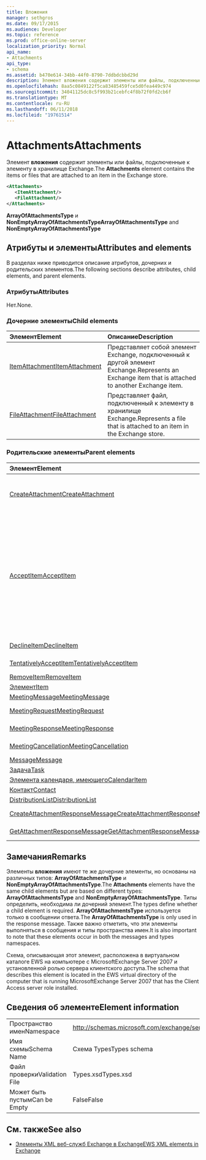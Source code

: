 ```yaml
---
title: Вложения
manager: sethgros
ms.date: 09/17/2015
ms.audience: Developer
ms.topic: reference
ms.prod: office-online-server
localization_priority: Normal
api_name:
- Attachments
api_type:
- schema
ms.assetid: b470e614-34bb-44f0-8790-7ddbdcbbd29d
description: Элемент вложения содержит элементы или файлы, подключенные к элементу в хранилище Exchange.
ms.openlocfilehash: 8aa5c0849122f5ca83485459fce5d0fea449c974
ms.sourcegitcommit: 34041125dc8c5f993b21cebfc4f8b72f0fd2cb6f
ms.translationtype: MT
ms.contentlocale: ru-RU
ms.lasthandoff: 06/11/2018
ms.locfileid: "19761514"
---
```

# <a name="attachments"></a><span data-ttu-id="e252d-103">Attachments</span><span class="sxs-lookup"><span data-stu-id="e252d-103">Attachments</span></span>

<span data-ttu-id="e252d-104">Элемент **вложения** содержит элементы или файлы, подключенные к элементу в хранилище Exchange.</span><span class="sxs-lookup"><span data-stu-id="e252d-104">The **Attachments** element contains the items or files that are attached to an item in the Exchange store.</span></span> 
  
```xml
<Attachments>
   <ItemAttachment/>
   <FileAttachment/>
</Attachments>
```

 <span data-ttu-id="e252d-105">**ArrayOfAttachmentsType** и **NonEmptyArrayOfAttachmentsType**</span><span class="sxs-lookup"><span data-stu-id="e252d-105">**ArrayOfAttachmentsType** and **NonEmptyArrayOfAttachmentsType**</span></span>
## <a name="attributes-and-elements"></a><span data-ttu-id="e252d-106">Атрибуты и элементы</span><span class="sxs-lookup"><span data-stu-id="e252d-106">Attributes and elements</span></span>

<span data-ttu-id="e252d-107">В разделах ниже приводится описание атрибутов, дочерних и родительских элементов.</span><span class="sxs-lookup"><span data-stu-id="e252d-107">The following sections describe attributes, child elements, and parent elements.</span></span>
  
### <a name="attributes"></a><span data-ttu-id="e252d-108">Атрибуты</span><span class="sxs-lookup"><span data-stu-id="e252d-108">Attributes</span></span>

<span data-ttu-id="e252d-109">Нет.</span><span class="sxs-lookup"><span data-stu-id="e252d-109">None.</span></span>
  
### <a name="child-elements"></a><span data-ttu-id="e252d-110">Дочерние элементы</span><span class="sxs-lookup"><span data-stu-id="e252d-110">Child elements</span></span>

|<span data-ttu-id="e252d-111">**Элемент**</span><span class="sxs-lookup"><span data-stu-id="e252d-111">**Element**</span></span>|<span data-ttu-id="e252d-112">**Описание**</span><span class="sxs-lookup"><span data-stu-id="e252d-112">**Description**</span></span>|
|:-----|:-----|
|[<span data-ttu-id="e252d-113">ItemAttachment</span><span class="sxs-lookup"><span data-stu-id="e252d-113">ItemAttachment</span></span>](itemattachment.md) <br/> |<span data-ttu-id="e252d-114">Представляет собой элемент Exchange, подключенный к другой элемент Exchange.</span><span class="sxs-lookup"><span data-stu-id="e252d-114">Represents an Exchange item that is attached to another Exchange item.</span></span>  <br/> |
|[<span data-ttu-id="e252d-115">FileAttachment</span><span class="sxs-lookup"><span data-stu-id="e252d-115">FileAttachment</span></span>](fileattachment.md) <br/> |<span data-ttu-id="e252d-116">Представляет файл, подключенный к элементу в хранилище Exchange.</span><span class="sxs-lookup"><span data-stu-id="e252d-116">Represents a file that is attached to an item in the Exchange store.</span></span>  <br/> |
   
### <a name="parent-elements"></a><span data-ttu-id="e252d-117">Родительские элементы</span><span class="sxs-lookup"><span data-stu-id="e252d-117">Parent elements</span></span>

|<span data-ttu-id="e252d-118">**Элемент**</span><span class="sxs-lookup"><span data-stu-id="e252d-118">**Element**</span></span>|<span data-ttu-id="e252d-119">**Описание**</span><span class="sxs-lookup"><span data-stu-id="e252d-119">**Description**</span></span>|
|:-----|:-----|
|[<span data-ttu-id="e252d-120">CreateAttachment</span><span class="sxs-lookup"><span data-stu-id="e252d-120">CreateAttachment</span></span>](createattachment.md) <br/> |<span data-ttu-id="e252d-121">Определяет запрос на создание вложения в элемент в хранилище Exchange.</span><span class="sxs-lookup"><span data-stu-id="e252d-121">Defines a request to create an attachment to an item in the Exchange store.</span></span><br/><br/> <span data-ttu-id="e252d-122">Ниже приведен выражение XPath для этого элемента.`/CreateAttachment`</span><span class="sxs-lookup"><span data-stu-id="e252d-122">The following is the XPath expression to this element:  `/CreateAttachment`</span></span> <br/> |
|[<span data-ttu-id="e252d-123">AcceptItem</span><span class="sxs-lookup"><span data-stu-id="e252d-123">AcceptItem</span></span>](acceptitem.md) <br/> | <span data-ttu-id="e252d-124">Представляет ответ на принять приглашение на собрание.</span><span class="sxs-lookup"><span data-stu-id="e252d-124">Represents an Accept reply to a meeting request.</span></span><br/><br/><span data-ttu-id="e252d-125">Ниже приведены некоторые из выражения XPath для этого элемента.</span><span class="sxs-lookup"><span data-stu-id="e252d-125">The following are some of the XPath expressions to this element:</span></span><ul><li>`/CreateItem/Items`</li><li>`/MeetingRequest/ConflictingMeetings` </li><li>`/SetItemField/CalendarItem/ConflictingMeetings`</li><li>`/AppendToItemField/CalendarItem/ConflictingMeetings`</li><li>`/AcceptItem/Attachments/ItemAttachment/CalendarItem/ConflictingMeetings`</li><li>`/DeclineItem/Attachments/ItemAttachment/CalendarItem/ConflictingMeetings`</li><li>`/UpdateItem/ItemChanges/ItemChange/Updates/AppendToItemField/CalendarItem/AdjacentMeetings`</li><li>`/CreateAttachmentResponseMessage/Attachments/ItemAttachment/CalendarItem/AdjacentMeetings`</li><li>`/GetAttachmentResponseMessage/Attachments/ItemAttachment/CalendarItem/AdjacentMeetings`</li></ul> |
|[<span data-ttu-id="e252d-126">DeclineItem</span><span class="sxs-lookup"><span data-stu-id="e252d-126">DeclineItem</span></span>](declineitem.md) <br/> |<span data-ttu-id="e252d-127">Представляет отклонить ответ на приглашения на собрание.</span><span class="sxs-lookup"><span data-stu-id="e252d-127">Represents a Decline reply to a meeting request.</span></span>  <br/> |
|[<span data-ttu-id="e252d-128">TentativelyAcceptItem</span><span class="sxs-lookup"><span data-stu-id="e252d-128">TentativelyAcceptItem</span></span>](tentativelyacceptitem.md) <br/> |<span data-ttu-id="e252d-129">Представляет под вопросом ответ на приглашения на собрание.</span><span class="sxs-lookup"><span data-stu-id="e252d-129">Represents a Tentative reply to a meeting request.</span></span>  <br/> |
|[<span data-ttu-id="e252d-130">RemoveItem</span><span class="sxs-lookup"><span data-stu-id="e252d-130">RemoveItem</span></span>](removeitem.md) <br/> |<span data-ttu-id="e252d-131">Удаляет элемент из хранилища Exchange.</span><span class="sxs-lookup"><span data-stu-id="e252d-131">Removes an item from the Exchange store.</span></span>  <br/> |
|[<span data-ttu-id="e252d-132">Элемент</span><span class="sxs-lookup"><span data-stu-id="e252d-132">Item</span></span>](item.md) <br/> |<span data-ttu-id="e252d-133">Представляет универсальный элемент Exchange.</span><span class="sxs-lookup"><span data-stu-id="e252d-133">Represents a generic Exchange item.</span></span>  <br/> |
|[<span data-ttu-id="e252d-134">MeetingMessage</span><span class="sxs-lookup"><span data-stu-id="e252d-134">MeetingMessage</span></span>](meetingmessage.md) <br/> |<span data-ttu-id="e252d-135">Представляет собрание в хранилище Exchange.</span><span class="sxs-lookup"><span data-stu-id="e252d-135">Represents a meeting in the Exchange store.</span></span>  <br/> |
|[<span data-ttu-id="e252d-136">MeetingRequest</span><span class="sxs-lookup"><span data-stu-id="e252d-136">MeetingRequest</span></span>](meetingrequest.md) <br/> |<span data-ttu-id="e252d-137">Представляет приглашение на собрание в хранилище Exchange.</span><span class="sxs-lookup"><span data-stu-id="e252d-137">Represents a meeting request in the Exchange store.</span></span>  <br/> |
|[<span data-ttu-id="e252d-138">MeetingResponse</span><span class="sxs-lookup"><span data-stu-id="e252d-138">MeetingResponse</span></span>](meetingresponse.md) <br/> |<span data-ttu-id="e252d-139">Представляет ответ на приглашение на собрание в хранилище Exchange.</span><span class="sxs-lookup"><span data-stu-id="e252d-139">Represents a meeting response in the Exchange store.</span></span>  <br/> |
|[<span data-ttu-id="e252d-140">MeetingCancellation</span><span class="sxs-lookup"><span data-stu-id="e252d-140">MeetingCancellation</span></span>](meetingcancellation.md) <br/> |<span data-ttu-id="e252d-141">Представляет отмену собрания в хранилище Exchange.</span><span class="sxs-lookup"><span data-stu-id="e252d-141">Represents a meeting cancellation in the Exchange store.</span></span>  <br/> |
|[<span data-ttu-id="e252d-142">Message</span><span class="sxs-lookup"><span data-stu-id="e252d-142">Message</span></span>](message-ex15websvcsotherref.md) <br/> |<span data-ttu-id="e252d-143">Представляет сообщение электронной почты Exchange.</span><span class="sxs-lookup"><span data-stu-id="e252d-143">Represents an Exchange e-mail message.</span></span>  <br/> |
|[<span data-ttu-id="e252d-144">Задача</span><span class="sxs-lookup"><span data-stu-id="e252d-144">Task</span></span>](task.md) <br/> |<span data-ttu-id="e252d-145">Представляет задачу в хранилище Exchange.</span><span class="sxs-lookup"><span data-stu-id="e252d-145">Represents a task in the Exchange store.</span></span>  <br/> |
|[<span data-ttu-id="e252d-146">Элемента календаря, имеющего</span><span class="sxs-lookup"><span data-stu-id="e252d-146">CalendarItem</span></span>](calendaritem.md) <br/> |<span data-ttu-id="e252d-147">Представляет элемент календаря Exchange.</span><span class="sxs-lookup"><span data-stu-id="e252d-147">Represents an Exchange calendar item.</span></span>  <br/> |
|[<span data-ttu-id="e252d-148">Контакт</span><span class="sxs-lookup"><span data-stu-id="e252d-148">Contact</span></span>](contact.md) <br/> |<span data-ttu-id="e252d-149">Представляет элемент контакта Exchange.</span><span class="sxs-lookup"><span data-stu-id="e252d-149">Represents an Exchange contact item.</span></span>  <br/> |
|[<span data-ttu-id="e252d-150">DistributionList</span><span class="sxs-lookup"><span data-stu-id="e252d-150">DistributionList</span></span>](distributionlist.md) <br/> |<span data-ttu-id="e252d-151">Представляет список рассылки.</span><span class="sxs-lookup"><span data-stu-id="e252d-151">Represents a distribution list.</span></span>  <br/> |
|[<span data-ttu-id="e252d-152">CreateAttachmentResponseMessage</span><span class="sxs-lookup"><span data-stu-id="e252d-152">CreateAttachmentResponseMessage</span></span>](createattachmentresponsemessage.md) <br/> |<span data-ttu-id="e252d-153">Содержит состояние и результат одного запроса CreateAttachment.</span><span class="sxs-lookup"><span data-stu-id="e252d-153">Contains the status and result of a single CreateAttachment request.</span></span>  <br/> |
|[<span data-ttu-id="e252d-154">GetAttachmentResponseMessage</span><span class="sxs-lookup"><span data-stu-id="e252d-154">GetAttachmentResponseMessage</span></span>](getattachmentresponsemessage.md) <br/> |<span data-ttu-id="e252d-155">Содержит состояние и результат запроса GetAttachment.</span><span class="sxs-lookup"><span data-stu-id="e252d-155">Contains the status and result of a GetAttachment request.</span></span>  <br/> |
   
## <a name="remarks"></a><span data-ttu-id="e252d-156">Замечания</span><span class="sxs-lookup"><span data-stu-id="e252d-156">Remarks</span></span>

<span data-ttu-id="e252d-157">Элементы **вложения** имеют те же дочерние элементы, но основаны на различных типов: **ArrayOfAttachmentsType** и **NonEmptyArrayOfAttachmentsType**.</span><span class="sxs-lookup"><span data-stu-id="e252d-157">The **Attachments** elements have the same child elements but are based on different types: **ArrayOfAttachmentsType** and **NonEmptyArrayOfAttachmentsType**.</span></span> <span data-ttu-id="e252d-158">Типы определить, необходима ли дочерний элемент.</span><span class="sxs-lookup"><span data-stu-id="e252d-158">The types define whether a child element is required.</span></span> <span data-ttu-id="e252d-159">**ArrayOfAttachmentsType** используется только в сообщении ответа.</span><span class="sxs-lookup"><span data-stu-id="e252d-159">The **ArrayOfAttachmentsType** is only used in the response message.</span></span> <span data-ttu-id="e252d-160">Также важно отметить, что эти элементы выполняться в сообщения и типы пространства имен.</span><span class="sxs-lookup"><span data-stu-id="e252d-160">It is also important to note that these elements occur in both the messages and types namespaces.</span></span> 
  
<span data-ttu-id="e252d-161">Схема, описывающая этот элемент, расположена в виртуальном каталоге EWS на компьютере с MicrosoftExchange Server 2007 и установленной ролью сервера клиентского доступа.</span><span class="sxs-lookup"><span data-stu-id="e252d-161">The schema that describes this element is located in the EWS virtual directory of the computer that is running MicrosoftExchange Server 2007 that has the Client Access server role installed.</span></span>
  
## <a name="element-information"></a><span data-ttu-id="e252d-162">Сведения об элементе</span><span class="sxs-lookup"><span data-stu-id="e252d-162">Element information</span></span>

|||
|:-----|:-----|
|<span data-ttu-id="e252d-163">Пространство имен</span><span class="sxs-lookup"><span data-stu-id="e252d-163">Namespace</span></span>  <br/> |http://schemas.microsoft.com/exchange/services/2006/types  <br/> |
|<span data-ttu-id="e252d-164">Имя схемы</span><span class="sxs-lookup"><span data-stu-id="e252d-164">Schema Name</span></span>  <br/> |<span data-ttu-id="e252d-165">Схема Types</span><span class="sxs-lookup"><span data-stu-id="e252d-165">Types schema</span></span>  <br/> |
|<span data-ttu-id="e252d-166">Файл проверки</span><span class="sxs-lookup"><span data-stu-id="e252d-166">Validation File</span></span>  <br/> |<span data-ttu-id="e252d-167">Types.xsd</span><span class="sxs-lookup"><span data-stu-id="e252d-167">Types.xsd</span></span>  <br/> |
|<span data-ttu-id="e252d-168">Может быть пустым</span><span class="sxs-lookup"><span data-stu-id="e252d-168">Can be Empty</span></span>  <br/> |<span data-ttu-id="e252d-169">False</span><span class="sxs-lookup"><span data-stu-id="e252d-169">False</span></span>  <br/> |
   
## <a name="see-also"></a><span data-ttu-id="e252d-170">См. также</span><span class="sxs-lookup"><span data-stu-id="e252d-170">See also</span></span>

- [<span data-ttu-id="e252d-171">Элементы XML веб-служб Exchange в Exchange</span><span class="sxs-lookup"><span data-stu-id="e252d-171">EWS XML elements in Exchange</span></span>](ews-xml-elements-in-exchange.md)

